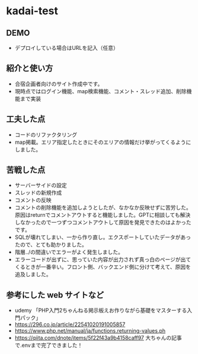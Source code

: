 # kadai-test

## DEMO

  - デプロイしている場合はURLを記入（任意）

## 紹介と使い方

  - 合宿企画者向けのサイト作成中です。
  - 現時点ではログイン機能、map検索機能、コメント・スレッド追加、削除機能まで実装

## 工夫した点

  - コードのリファクタリング
  - map掲載。エリア指定したときにそのエリアの情報だけ挙がってくるようにしました。

## 苦戦した点

  - サーバーサイドの設定
  - スレッドの新規作成
  - コメントの反映
  - コメントの削除機能を追加しようとしたが、なかなか反映せずに苦労した。原因はreturnでコメントアウトすると機能しました。GPTに相談しても解決しなかったので一つずつコメントアウトして原因を発見できたのはよかったです。
  - SQLが壊れてしまい、一から作り直し。エクスポートしていたデータがあったので、とても助かりました。
  - 階層../の間違いでエラーがよく発生しました。
  - エラーコードが出ずに、思っていた内容が出力されず真っ白のページが出てくるときが一番辛い。フロント側、バックエンド側に分けて考えて、原因を追及しました。
 

## 参考にした web サイトなど

  - udemy 「PHP入門2ちゃんねる掲示板えお作りながら基礎をマスターする入門パック」
  - https://296.co.jp/article/22541020191005857
  - https://www.php.net/manual/ja/functions.returning-values.ph
  - https://qiita.com/dnote/items/5f22f43a9b4158caff97 大ちゃんの記事で.envまで完了できました！